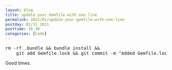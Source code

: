 ```yaml
---
layout: blog
title: update your Gemfile with one line
permalink: 2011/01/update-your-gemfile-with-one-line
postday: 01/31 2011
posttime: 16_30
categories: [Code]
---
```


<pre>
rm -rf .bundle && bundle install && 
    git add Gemfile.lock && git commit -m "Added Gemfile.lock"
</pre><p>
Good times.</p>
